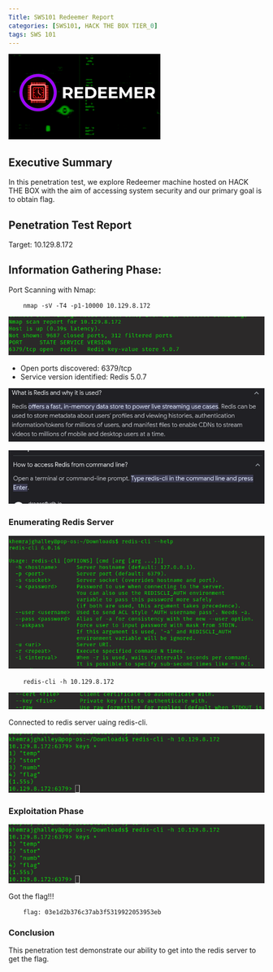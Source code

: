 ```yaml
---
Title: SWS101 Redeemer Report
categories: [SWS101, HACK THE BOX TIER_0]
tags: SWS 101
---
```


![redeemer](../assets/redeemer/redeeme.png)

## Executive Summary

In this penetration test, we explore Redeemer machine hosted on HACK THE BOX with the aim of accessing system security and our primary goal is to obtain flag. 

## Penetration Test Report

Target: 10.129.8.172

## Information Gathering Phase:
Port Scanning with Nmap:


        nmap -sV -T4 -p1-10000 10.129.8.172


![nmap](../assets/redeemer/redeemernmap.png)

* Open ports discovered: 6379/tcp
* Service version identified: Redis 5.0.7

![redis](../assets/redeemer/redis.png)


![redis cli](../assets/redeemer/rediscli.png)

### Enumerating Redis Server

![redis --help](../assets/redeemer/redishelp.png)


        redis-cli -h 10.129.8.172


![redis key](../assets/redeemer/rediskey.png)
  
Connected to redis server uaing redis-cli.

![key *](../assets/redeemer/redeemerlist.png)

### Exploitation Phase

![flag](../assets/redeemer/redeemerlist.png)

Got the flag!!!


        flag: 03e1d2b376c37ab3f5319922053953eb


### Conclusion 

This penetration test demonstrate our ability to get into the redis server to get the flag.